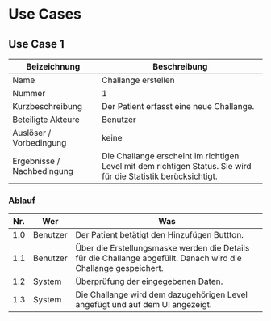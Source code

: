 # Use Cases

## Use Case 1

| Beizeichnung | Beschreibung |
| - |- |
| Name | Challange erstellen |
| Nummer | 1 |
| Kurzbeschreibung | Der Patient erfasst eine neue Challange. |
| Beteiligte Akteure | Benutzer |
| Auslöser / Vorbedingung | keine |
| Ergebnisse / Nachbedingung | Die Challange erscheint im richtigen Level mit dem richtigen Status. Sie wird für die Statistik berücksichtigt. |

### Ablauf

| Nr. | Wer | Was |
| - | - | - |
| 1.0 | Benutzer | Der Patient betätigt den Hinzufügen Buttton. |
| 1.1 | Benutzer | Über die Erstellungsmaske werden die Details für die Challange abgefüllt. Danach wird die Challange gespeichert. |
| 1.2 | System | Überprüfung der eingegebenen Daten. |
| 1.3 | System | Die Challange wird dem dazugehörigen Level angefügt und auf dem UI angezeigt. |
